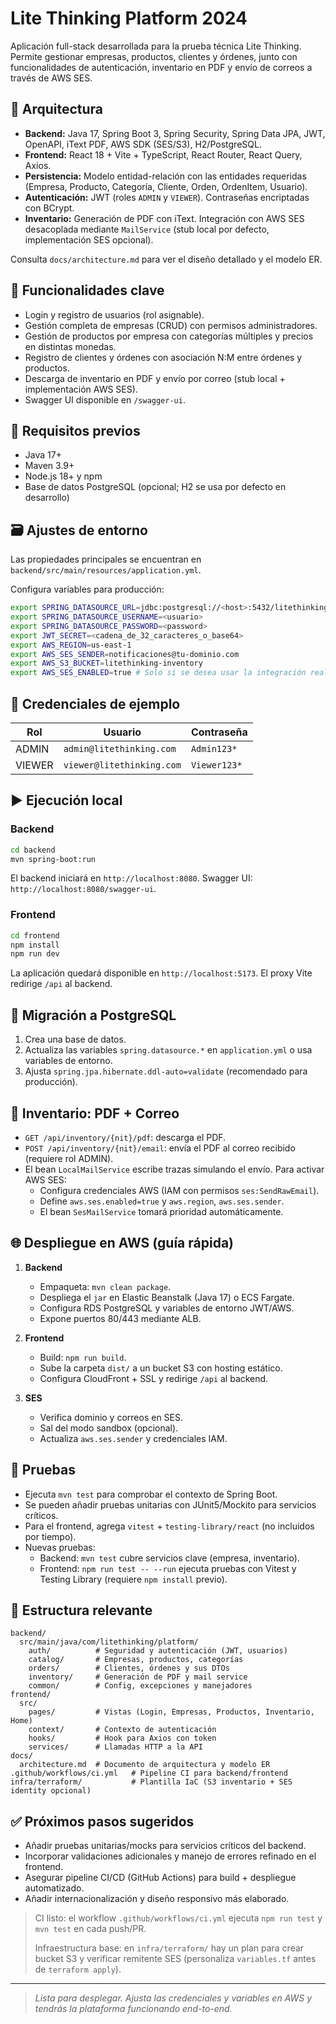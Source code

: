 # Lite Thinking Platform 2024

Aplicación full-stack desarrollada para la prueba técnica Lite Thinking. Permite gestionar empresas, productos, clientes y órdenes, junto con funcionalidades de autenticación, inventario en PDF y envío de correos a través de AWS SES.

## 🧱 Arquitectura

- **Backend:** Java 17, Spring Boot 3, Spring Security, Spring Data JPA, JWT, OpenAPI, iText PDF, AWS SDK (SES/S3), H2/PostgreSQL.
- **Frontend:** React 18 + Vite + TypeScript, React Router, React Query, Axios.
- **Persistencia:** Modelo entidad-relación con las entidades requeridas (Empresa, Producto, Categoría, Cliente, Orden, OrdenItem, Usuario).
- **Autenticación:** JWT (roles `ADMIN` y `VIEWER`). Contraseñas encriptadas con BCrypt.
- **Inventario:** Generación de PDF con iText. Integración con AWS SES desacoplada mediante `MailService` (stub local por defecto, implementación SES opcional).

Consulta `docs/architecture.md` para ver el diseño detallado y el modelo ER.

## 🚀 Funcionalidades clave

- Login y registro de usuarios (rol asignable).
- Gestión completa de empresas (CRUD) con permisos administradores.
- Gestión de productos por empresa con categorías múltiples y precios en distintas monedas.
- Registro de clientes y órdenes con asociación N:M entre órdenes y productos.
- Descarga de inventario en PDF y envío por correo (stub local + implementación AWS SES).
- Swagger UI disponible en `/swagger-ui`.

## 🧰 Requisitos previos

- Java 17+
- Maven 3.9+
- Node.js 18+ y npm
- Base de datos PostgreSQL (opcional; H2 se usa por defecto en desarrollo)

## 🗃️ Ajustes de entorno

Las propiedades principales se encuentran en `backend/src/main/resources/application.yml`.

Configura variables para producción:

```bash
export SPRING_DATASOURCE_URL=jdbc:postgresql://<host>:5432/litethinking
export SPRING_DATASOURCE_USERNAME=<usuario>
export SPRING_DATASOURCE_PASSWORD=<password>
export JWT_SECRET=<cadena_de_32_caracteres_o_base64>
export AWS_REGION=us-east-1
export AWS_SES_SENDER=notificaciones@tu-dominio.com
export AWS_S3_BUCKET=litethinking-inventory
export AWS_SES_ENABLED=true # Solo si se desea usar la integración real
```

## 🧪 Credenciales de ejemplo

| Rol      | Usuario                   | Contraseña |
|----------|---------------------------|------------|
| ADMIN    | `admin@litethinking.com`  | `Admin123*`|
| VIEWER   | `viewer@litethinking.com` | `Viewer123*` |

## ▶️ Ejecución local

### Backend

```bash
cd backend
mvn spring-boot:run
```

El backend iniciará en `http://localhost:8080`. Swagger UI: `http://localhost:8080/swagger-ui`.

### Frontend

```bash
cd frontend
npm install
npm run dev
```

La aplicación quedará disponible en `http://localhost:5173`. El proxy Vite redirige `/api` al backend.

## 🐘 Migración a PostgreSQL

1. Crea una base de datos.
2. Actualiza las variables `spring.datasource.*` en `application.yml` o usa variables de entorno.
3. Ajusta `spring.jpa.hibernate.ddl-auto=validate` (recomendado para producción).

## 🧾 Inventario: PDF + Correo

- `GET /api/inventory/{nit}/pdf`: descarga el PDF.
- `POST /api/inventory/{nit}/email`: envía el PDF al correo recibido (requiere rol ADMIN).
- El bean `LocalMailService` escribe trazas simulando el envío. Para activar AWS SES:
  - Configura credenciales AWS (IAM con permisos `ses:SendRawEmail`).
  - Define `aws.ses.enabled=true` y `aws.region`, `aws.ses.sender`.
  - El bean `SesMailService` tomará prioridad automáticamente.

## 🌐 Despliegue en AWS (guía rápida)

1. **Backend**
   - Empaqueta: `mvn clean package`.
   - Despliega el `jar` en Elastic Beanstalk (Java 17) o ECS Fargate.
   - Configura RDS PostgreSQL y variables de entorno JWT/AWS.
   - Expone puertos 80/443 mediante ALB.

2. **Frontend**
   - Build: `npm run build`.
   - Sube la carpeta `dist/` a un bucket S3 con hosting estático.
   - Configura CloudFront + SSL y redirige `/api` al backend.

3. **SES**
   - Verifica dominio y correos en SES.
   - Sal del modo sandbox (opcional).
   - Actualiza `aws.ses.sender` y credenciales IAM.

## 🧪 Pruebas

- Ejecuta `mvn test` para comprobar el contexto de Spring Boot.
- Se pueden añadir pruebas unitarias con JUnit5/Mockito para servicios críticos.
- Para el frontend, agrega `vitest` + `testing-library/react` (no incluidos por tiempo).
- Nuevas pruebas:
  - Backend: `mvn test` cubre servicios clave (empresa, inventario).
  - Frontend: `npm run test -- --run` ejecuta pruebas con Vitest y Testing Library (requiere `npm install` previo).

## 📄 Estructura relevante

```
backend/
  src/main/java/com/litethinking/platform/
    auth/          # Seguridad y autenticación (JWT, usuarios)
    catalog/       # Empresas, productos, categorías
    orders/        # Clientes, órdenes y sus DTOs
    inventory/     # Generación de PDF y mail service
    common/        # Config, excepciones y manejadores
frontend/
  src/
    pages/         # Vistas (Login, Empresas, Productos, Inventario, Home)
    context/       # Contexto de autenticación
    hooks/         # Hook para Axios con token
    services/      # Llamadas HTTP a la API
docs/
  architecture.md  # Documento de arquitectura y modelo ER
.github/workflows/ci.yml   # Pipeline CI para backend/frontend
infra/terraform/           # Plantilla IaC (S3 inventario + SES identity opcional)
```

## ✅ Próximos pasos sugeridos

- Añadir pruebas unitarias/mocks para servicios críticos del backend.
- Incorporar validaciones adicionales y manejo de errores refinado en el frontend.
- Asegurar pipeline CI/CD (GitHub Actions) para build + despliegue automatizado.
- Añadir internacionalización y diseño responsivo más elaborado.

> CI listo: el workflow `.github/workflows/ci.yml` ejecuta `npm run test` y `mvn test` en cada push/PR.
>
> Infraestructura base: en `infra/terraform/` hay un plan para crear bucket S3 y verificar remitente SES (personaliza `variables.tf` antes de `terraform apply`).

---

> _Lista para desplegar. Ajusta las credenciales y variables en AWS y tendrás la plataforma funcionando end-to-end._
